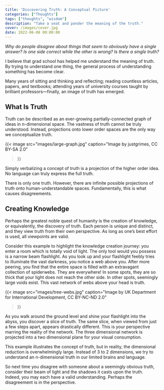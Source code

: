 ```yaml
---
title: 'Discovering Truth: A Conceptual Picture'
categories: ["Thoughts"]
tags: ["thoughts", "wisdom"]
description: "Take a seat and ponder the meaning of the truth."
cover: /images/cover.jpg
date: 2022-06-08 00:00:00
---
```


*Why do people disagree about things that seem to obviously have a single answer? Is one side correct while the other is wrong? Is there a single truth?*

I believe that grad school has helped me understand the meaning of truth. By trying to understand one thing, the general process of understanding something has become clear. 

Many years of sitting and thinking and reflecting; reading countless articles, papers, and textbooks; attending years of university courses taught by brilliant professors—finally, an image of truth has emerged.

## What Is Truth

Truth can be described as an ever-growing partially-connected graph of ideas in n-dimensional space. The vastness of truth cannot be truly understood. Instead, projections onto lower order spaces are the only way we conceptualize truth.

{{< image
    src="images/large-graph.jpg"
    caption="Image by justgrimes, CC BY-SA 2.0"
>}}

Simply verbalizing a concept of truth is a projection of the higher order idea. No language can truly express the full truth. 

There is only one truth. However, there are infinite possible projections of truth onto human-understandable spaces. Fundamentally, this is what causes disagreements.

## Creating Knowledge

Perhaps the greatest noble quest of humanity is the creation of knowledge, or equivalently, the discovery of truth. Each person is unique and distinct, and they view truth from their own perspective. As long as one’s best effort is used, all viewpoints are valid.

Consider this example to highlight the knowledge creation journey: you enter a room which is totally void of light. The only tool would you possess is a narrow beam flashlight. As you look up and your flashlight feebly tries to illuminate the vast darkness, you notice a web above you. After more peering, you find that the entire space is filled with an extravagant collection of spiderwebs. They are everywhere! In some spots, they are so thick that your light does not reach the other side. In other spots, seemingly large voids exist. This vast network of webs above your head is truth.

{{< image
    src="images/tree-webs.jpg"
    caption="Image by UK Department for International Development, CC BY-NC-ND 2.0"
>}}

As you walk around the ground level and shine your flashlight into the abyss, you discover a slice of truth. The same slice, when viewed from just a few steps apart, appears drastically different. This is your perspective marring the reality of the network. The three dimensional network is projected into a two dimensional plane for your visual consumption.

This example illustrates the concept of truth, but in reality, the dimensional reduction is overwhelmingly large. Instead of 3 to 2 dimensions, we try to understand an n-dimensional truth in our limited brains and language.

So next time you disagree with someone about a seemingly obvious truth, consider their beam of light and the shadows it casts upon the truth. Indeed, you may each have a valid understanding. Perhaps the disagreement is in the perspective.
